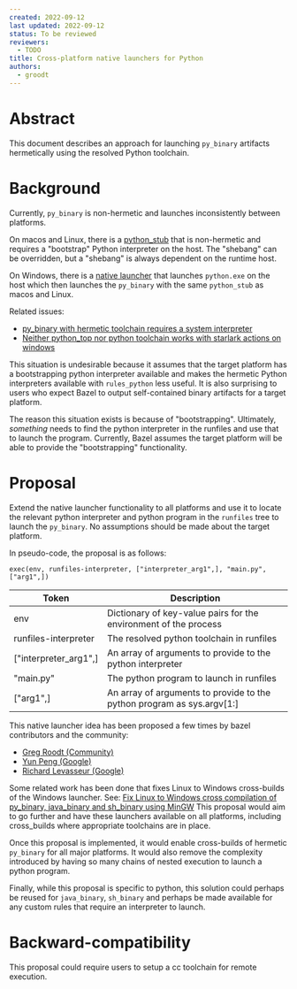 ```yaml
---
created: 2022-09-12
last updated: 2022-09-12
status: To be reviewed
reviewers:
  - TODO
title: Cross-platform native launchers for Python
authors:
  - groodt
---
```



# Abstract

This document describes an approach for launching `py_binary` artifacts hermetically using the resolved Python toolchain.


# Background

Currently, `py_binary` is non-hermetic and launches inconsistently between platforms.

On macos and Linux, there is a [python_stub](https://github.com/bazelbuild/bazel/blob/master/src/main/java/com/google/devtools/build/lib/bazel/rules/python/python_stub_template.txt)
that is non-hermetic and requires a "bootstrap" Python interpreter on the host. The "shebang" can be overridden, but
a "shebang" is always dependent on the runtime host.

On Windows, there is a [native launcher](https://github.com/meteorcloudy/bazel/blob/master/src/tools/launcher/python_launcher.cc)
that launches `python.exe` on the host which then launches the `py_binary` with the same `python_stub` as macos and Linux.

Related issues:
* [py_binary with hermetic toolchain requires a system interpreter](https://github.com/bazelbuild/rules_python/issues/691)
* [Neither python_top nor python toolchain works with starlark actions on windows](https://github.com/bazelbuild/bazel/issues/7947#issuecomment-495265016)

This situation is undesirable because it assumes that the target platform has a bootstrapping python interpreter 
available and makes the hermetic Python interpreters available with `rules_python` less useful. It is also surprising to 
users who expect Bazel to output self-contained binary artifacts for a target platform.

The reason this situation exists is because of "bootstrapping". Ultimately, *something* needs to find the python
interpreter in the runfiles and use that to launch the program. Currently, Bazel assumes the target platform will
be able to provide the "bootstrapping" functionality.


# Proposal

Extend the native launcher functionality to all platforms and use it to locate the relevant python interpreter and 
python program in the `runfiles` tree to launch the `py_binary`. No assumptions should be made about the target platform.

In pseudo-code, the proposal is as follows:

```
exec(env, runfiles-interpreter, ["interpreter_arg1",], "main.py", ["arg1",])
```

| Token                  | Description |
| ---------------------- | ----------- |
| env                    | Dictionary of key-value pairs for the environment of the process       |
| runfiles-interpreter   | The resolved python toolchain in runfiles        |
| ["interpreter_arg1",]  | An array of arguments to provide to the python interpreter        |
| "main.py"              | The python program to launch in runfiles        |
| ["arg1",]              | An array of arguments to provide to the python program as sys.argv[1:]        |

This native launcher idea has been proposed a few times by bazel contributors and the community:
* [Greg Roodt (Community)](https://github.com/bazelbuild/rules_python/issues/691#issuecomment-1174935972)
* [Yun Peng (Google)](https://github.com/bazelbuild/bazel/issues/7947#issuecomment-495265016)
* [Richard Levasseur (Google)](https://github.com/bazelbuild/rules_python/issues/691#issuecomment-1186379617)

Some related work has been done that fixes Linux to Windows cross-builds of the Windows launcher. See: [Fix Linux to Windows cross compilation of py_binary, java_binary and sh_binary using MinGW](https://github.com/bazelbuild/bazel/pull/16019)
This proposal would aim to go further and have these launchers available on all platforms, including cross_builds where appropriate toolchains are in place.

Once this proposal is implemented, it would enable cross-builds of hermetic `py_binary` for all major platforms. It
would also remove the complexity introduced by having so many chains of nested execution to launch a python program.

Finally, while this proposal is specific to python, this solution could perhaps be reused for `java_binary`, `sh_binary`
and perhaps be made available for any custom rules that require an interpreter to launch.


# Backward-compatibility

This proposal could require users to setup a cc toolchain for remote execution.
